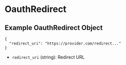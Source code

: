 # OauthRedirect

## Example OauthRedirect Object

```
{
  "redirect_uri": "https://provider.com/redirect..."
}
```

* `redirect_uri` (string): Redirect URL
